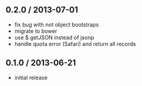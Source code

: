 ## 0.2.0 / 2013-07-01

  * fix bug with not object bootstraps
  * migrate to bower
  * use $.getJSON instead of jsonp
  * handle quota error (Safari) and return all records

## 0.1.0 / 2013-06-21

  * initial release
